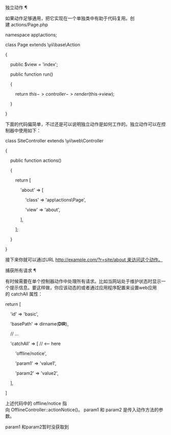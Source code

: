 独立动作 ¶

如果动作足够通用，把它实现在一个单独类中有助于代码复用。创建 actions/Page.php

namespace app\actions;



class Page extends \yii\base\Action

{

    public $view = 'index';



    public function run()

    {

        return $this->controller->render($this->view);

    }

}

下面的代码偏简单，不过还是可以说明独立动作是如何工作的。独立动作可以在控制器中使用如下：

class SiteController extends \yii\web\Controller

{

    public function actions()

    {

        return [

            'about' => [

                'class' => 'app\actions\Page',

                'view' => 'about',

            ],

        ];

    }

}

接下来你就可以通过URL http://example.com/?r=site/about 来访问这个动作。







捕获所有请求 ¶

有时候需要在单个控制器动作中处理所有请求。比如当网站处于维护状态时显示一个提示信息。要这样做，你应该动态的或者通过应用程序配置来设置web应用的 catchAll 属性：

return [

    'id' => 'basic',

    'basePath' => dirname(__DIR__),

    // ...

    'catchAll' => [ // <-- here

        'offline/notice',

        'param1' => 'value1',

        'param2' => 'value2',

    ],

]

上述代码中的 offline/notice 指向 OfflineController::actionNotice()。 param1 和 param2 是传入动作方法的参数。

param1 和param2暂时没获取到
